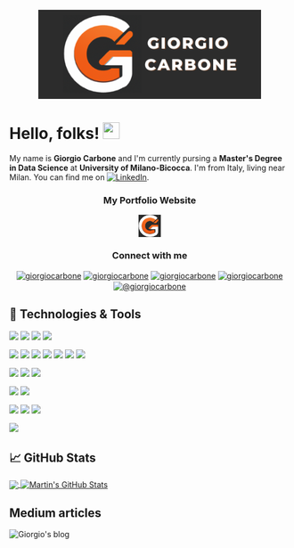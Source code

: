 <p align="center">
  <img src="https://raw.githubusercontent.com/giocoal/minimal-portfolio/main/images/LogoSecondaVersioneNoPortfolioCUT.png" width="400">
</p>

# Hello, folks! <img src="https://raw.githubusercontent.com/MartinHeinz/MartinHeinz/master/wave.gif" width="30px" height="30px" /> 

My name is **Giorgio Carbone** and I'm currently pursing a **Master's Degree in Data Science** at **University of Milano-Bicocca**. I'm from Italy, living near Milan. You can find me on [![LinkedIn][3.2]][3].


<h3 align="center">My Portfolio Website</h3>
<div align="center">
<a href="https://giocoal.github.io/minimal-portfolio/" target="blank"><img align="center" src="https://raw.githubusercontent.com/giocoal/giocoal/main/primaversione1.png" alt="giorgiocarbone" height="40" width="40" /></a>
</div>

<!-- altra icona portfolio: https://4vector.com/i/free-vector-internet-icon_101765_Internet_Icon.png -->
<!-- https://rahuldkjain.github.io/gh-profile-readme-generator/ -->
<h3 align="center">Connect with me</h3>
<div align="center">
<a href="https://github.com/giocoal" target="blank"><img align="center" src="https://raw.githubusercontent.com/rahuldkjain/github-profile-readme-generator/master/src/images/icons/Social/github.svg" alt="giorgiocarbone" height="30" width="40" /></a>
<a href="https://www.linkedin.com/in/giorgio-carbone-63154219b/" target="blank"><img align="center" src="https://raw.githubusercontent.com/rahuldkjain/github-profile-readme-generator/master/src/images/icons/Social/linked-in-alt.svg" alt="giorgiocarbone" height="30" width="40" /></a>
<a href="https://www.kaggle.com/giorgiocarbone" target="blank"><img align="center" src="https://raw.githubusercontent.com/rahuldkjain/github-profile-readme-generator/master/src/images/icons/Social/kaggle.svg" alt="giorgiocarbone" height="30" width="40" /></a>
<a href="https://public.tableau.com/app/profile/giorgio.carbone3907" target="blank"><img align="center" src="https://simpleicons.org/icons/tableau.svg" alt="giorgiocarbone" height="30" width="40" /></a>
<a href="https://medium.com/@giorgiocarbone" target="blank"><img align="center" src="https://upload.wikimedia.org/wikipedia/commons/thumb/e/ec/Medium_logo_Monogram.svg/1200px-Medium_logo_Monogram.svg.png" alt="@giorgiocarbone" height="40" width="40" /></a>
</div>
</div>

## 🔧 Technologies & Tools
![](https://img.shields.io/badge/Code-Python-informational?style=flat&logo=python&logoColor=white&color=2bbc8a)
![](https://img.shields.io/badge/Code-R-informational?style=flat&logo=R&logoColor=white&color=2bbc8a)
![](https://img.shields.io/badge/Code-HTML-informational?style=flat&logo=HTML5&logoColor=white&color=2bbc8a)
![](https://img.shields.io/badge/Shell-Bash-informational?style=flat&logo=gnu-bash&logoColor=white&color=2bbc8a)

![](https://img.shields.io/badge/Lib-Pandas-informational?style=flat&logo=pandas&logoColor=white&color=2bbc8a)
![](https://img.shields.io/badge/Lib-NumPy-informational?style=flat&logo=NumPy&logoColor=white&color=2bbc8a)
![](https://img.shields.io/badge/Lib-Matplotlib-informational?style=flat&logo=Matplotlib&logoColor=white&color=2bbc8a)
![](https://img.shields.io/badge/Lib-scikit_learn-informational?style=flat&logo=scikit-learn&logoColor=white&color=2bbc8a)
![](https://img.shields.io/badge/Lib-Keras-informational?style=flat&logo=keras&logoColor=white&color=2bbc8a)
![](https://img.shields.io/badge/Lib-Beautiful_Soup-informational?style=flat&logo=beautifulsoup&logoColor=white&color=2bbc8a)
![](https://img.shields.io/badge/Lib-Selenium-informational?style=flat&logo=selenium&logoColor=white&color=2bbc8a)

![](https://img.shields.io/badge/Editor-VS_Code-informational?style=flat&logo=visual-studio-code&logoColor=white&color=2bbc8a)
![](https://img.shields.io/badge/Editor-RStudio-informational?style=flat&logo=rstudio&logoColor=white&color=2bbc8a)
![](https://img.shields.io/badge/Notebook-Jupyter-informational?style=flat&logo=jupyter&logoColor=white&color=2bbc8a)

![](https://img.shields.io/badge/Tools-KNIME-informational?style=flat&color=2bbc8a)
![](https://img.shields.io/badge/Tools-Tableau-informational?style=flat&logo=tableau&logoColor=white&color=2bbc8a)

![](https://img.shields.io/badge/DB-mongodb-informational?style=flat&logo=mongodb&logoColor=white&color=2bbc8a)
![](https://img.shields.io/badge/DB-Neo4j-informational?style=flat&logo=neo4j&logoColor=white&color=2bbc8a)
![](https://img.shields.io/badge/DB-MySQL-informational?style=flat&logo=MySQL&logoColor=white&color=2bbc8a)

![](https://img.shields.io/badge/Static_Site_Generator-Jekyll-informational?style=flat&logo=jekyll&logoColor=white&color=2bbc8a)
  
## &#x1f4c8; GitHub Stats

<a href="https://github.com/giocoal/giocoal">
  <img align="center" src="https://github-readme-stats.vercel.app/api/top-langs/?username=giocoal&hide=java,tex&title_color=ffffff&text_color=c9cacc&icon_color=2bbc8a&bg_color=1d1f21&langs_count=5" />
</a>
<a href="https://github.com/giocoal/giocoal">
  <img align="center" src="https://github-readme-stats.vercel.app/api?username=giocoal&show_icons=true&line_height=40&count_private=true&title_color=ffffff&text_color=c9cacc&icon_color=2bbc8a&bg_color=1d1f21" alt="Martin's GitHub Stats" />
</a>

<!---
<a href="https://github.com/MartinHeinz/python-project-blueprint">
  <img align="center" src="https://github-readme-stats.vercel.app/api/pin/?username=MartinHeinz&repo=python-project-blueprint&title_color=ffffff&text_color=c9cacc&icon_color=2bbc8a&bg_color=1d1f21" />
</a>
<a href="https://github.com/MartinHeinz/go-project-blueprint">
  <img align="center" src="https://github-readme-stats.vercel.app/api/pin/?username=MartinHeinz&repo=go-project-blueprint&title_color=ffffff&text_color=c9cacc&icon_color=2bbc8a&bg_color=1d1f21" />
</a>
--->

## Medium articles
![Giorgio's blog](https://github-read-medium.vercel.app/latest?username=giorgiocarbone&limit=6&theme=graywhite)

<!-- links to social media icons -->

<!-- icons with padding -->

[1.1]: http://i.imgur.com/tXSoThF.png (portfolio icon with padding)
[2.1]: http://i.imgur.com/0o48UoR.png (github icon with padding)

<!-- icons without padding -->

[1.2]: http://i.imgur.com/wWzX9uB.png (twitter icon without padding)
[2.2]: http://i.imgur.com/9I6NRUm.png (github icon without padding)
[3.2]: https://raw.githubusercontent.com/MartinHeinz/MartinHeinz/master/linkedin-3-16.png (LinkedIn icon without padding)


<!-- links to your social media accounts -->

[1]: https://twitter.com/giocoal
[2]: https://github.com/giocoal
[3]: https://www.linkedin.com/in/giorgiocarbone/


<!-- Resources -->
<!-- Icons: https://simpleicons.org/ -->
<!-- GitHub Stats: https://github.com/anuraghazra/github-readme-stats -->
<!-- Emojis: https://emojipedia.org/emoji/ -->
<!-- HTML Emojis: https://www.fileformat.info/index.htm -->
<!-- Shields: https://shields.io/ -->
<!-- Awesome GitHub Profile README: https://github.com/abhisheknaiidu/awesome-github-profile-readme -->
